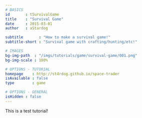 ```yaml
---
# BASICS
id       : tSurvivalGame
title    : "Survival Game"
date     : 2015-03-01
author   : aStardog

subtitle       : "How to make a survival game!"
subtitle-short : "Survival game with crafting/hunting/etc!"

# IMAGES
bg-img-path  : "/imgs/tutorials/game/survival-game/001.png"
bg-img-scale : 180%

# OPTIONS - TUTORIAL
homepage    : http://st4rdog.github.io/space-trader
isAvailable : false
type        : game

# OPTIONS - GENERAL
isHidden : false
---
```

This is a test tutorial!